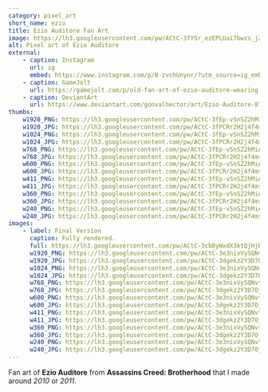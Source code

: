 ```yaml
---
category: pixel_art
short_name: ezio
title: Ezio Auditore Fan Art
image: https://lh3.googleusercontent.com/pw/ACtC-3fYSr_ezEPLUai7bwzs_jZctjzpcVfNvCtrvefZ_tGkGYn5Z9csIXiDSKyzaUU9djy-jceEeCRlgHpBw-WhhMPW680tNSm9D4qMzfsdyKjZ3zyItv7r9ID7vgTnmgtxmVkH61X13CPaE8flrMzkwGix=w1200-h630-no?authuser=0
alt: Pixel art of Ezio Auditore
external:
    - caption: Instagram
      url: ig
      embed: https://www.instagram.com/p/B-zvchUnynr/?utm_source=ig_embed&amp;utm_campaign=loading
    - caption: GameJolt
      url: https://gamejolt.com/p/old-fan-art-of-ezio-auditore-wearing-his-assassin-s-creed-brotherh-hadqkvfs
    - caption: DeviantArt
      url: https://www.deviantart.com/gonvalhector/art/Ezio-Auditore-871170210
thumbs:
    w1920_PNG: https://lh3.googleusercontent.com/pw/ACtC-3fEp-vSnSZ2hMiAKwpAt137fkfW_FWpBLFXta89s6iorQnmgQtOe9P7KBQOsLzXRJ-knfDdaitbl3MPAw9BmaBrl2m1Szh5AyGsupFw3_odvCsua5kabX3BVjiW3x-KVYR06A6pbpxXuBBjqzKGmexz=w355
    w1920_JPG: https://lh3.googleusercontent.com/pw/ACtC-3fPCRr2H2j4f4msNwnEDrUFG0ebWn22lYWg18IEL9ZSgxpaokf-wQqQrSpSvjhl7ZIiDi7nAnrDe0bZ01U9wqBLu0M6c4TZQCN3Ang14oQnTocKrNm1_WGNJc2TLQYr8Z3Tmce0dVvi2qVdbJ_d2aN1=w355
    w1024_PNG: https://lh3.googleusercontent.com/pw/ACtC-3fEp-vSnSZ2hMiAKwpAt137fkfW_FWpBLFXta89s6iorQnmgQtOe9P7KBQOsLzXRJ-knfDdaitbl3MPAw9BmaBrl2m1Szh5AyGsupFw3_odvCsua5kabX3BVjiW3x-KVYR06A6pbpxXuBBjqzKGmexz=w284
    w1024_JPG: https://lh3.googleusercontent.com/pw/ACtC-3fPCRr2H2j4f4msNwnEDrUFG0ebWn22lYWg18IEL9ZSgxpaokf-wQqQrSpSvjhl7ZIiDi7nAnrDe0bZ01U9wqBLu0M6c4TZQCN3Ang14oQnTocKrNm1_WGNJc2TLQYr8Z3Tmce0dVvi2qVdbJ_d2aN1=w284
    w768_PNG: https://lh3.googleusercontent.com/pw/ACtC-3fEp-vSnSZ2hMiAKwpAt137fkfW_FWpBLFXta89s6iorQnmgQtOe9P7KBQOsLzXRJ-knfDdaitbl3MPAw9BmaBrl2m1Szh5AyGsupFw3_odvCsua5kabX3BVjiW3x-KVYR06A6pbpxXuBBjqzKGmexz=w213
    w768_JPG: https://lh3.googleusercontent.com/pw/ACtC-3fPCRr2H2j4f4msNwnEDrUFG0ebWn22lYWg18IEL9ZSgxpaokf-wQqQrSpSvjhl7ZIiDi7nAnrDe0bZ01U9wqBLu0M6c4TZQCN3Ang14oQnTocKrNm1_WGNJc2TLQYr8Z3Tmce0dVvi2qVdbJ_d2aN1=w213
    w600_PNG: https://lh3.googleusercontent.com/pw/ACtC-3fEp-vSnSZ2hMiAKwpAt137fkfW_FWpBLFXta89s6iorQnmgQtOe9P7KBQOsLzXRJ-knfDdaitbl3MPAw9BmaBrl2m1Szh5AyGsupFw3_odvCsua5kabX3BVjiW3x-KVYR06A6pbpxXuBBjqzKGmexz=w166
    w600_JPG: https://lh3.googleusercontent.com/pw/ACtC-3fPCRr2H2j4f4msNwnEDrUFG0ebWn22lYWg18IEL9ZSgxpaokf-wQqQrSpSvjhl7ZIiDi7nAnrDe0bZ01U9wqBLu0M6c4TZQCN3Ang14oQnTocKrNm1_WGNJc2TLQYr8Z3Tmce0dVvi2qVdbJ_d2aN1=w166
    w411_PNG: https://lh3.googleusercontent.com/pw/ACtC-3fEp-vSnSZ2hMiAKwpAt137fkfW_FWpBLFXta89s6iorQnmgQtOe9P7KBQOsLzXRJ-knfDdaitbl3MPAw9BmaBrl2m1Szh5AyGsupFw3_odvCsua5kabX3BVjiW3x-KVYR06A6pbpxXuBBjqzKGmexz=w114
    w411_JPG: https://lh3.googleusercontent.com/pw/ACtC-3fPCRr2H2j4f4msNwnEDrUFG0ebWn22lYWg18IEL9ZSgxpaokf-wQqQrSpSvjhl7ZIiDi7nAnrDe0bZ01U9wqBLu0M6c4TZQCN3Ang14oQnTocKrNm1_WGNJc2TLQYr8Z3Tmce0dVvi2qVdbJ_d2aN1=w114
    w360_PNG: https://lh3.googleusercontent.com/pw/ACtC-3fEp-vSnSZ2hMiAKwpAt137fkfW_FWpBLFXta89s6iorQnmgQtOe9P7KBQOsLzXRJ-knfDdaitbl3MPAw9BmaBrl2m1Szh5AyGsupFw3_odvCsua5kabX3BVjiW3x-KVYR06A6pbpxXuBBjqzKGmexz=w100
    w360_JPG: https://lh3.googleusercontent.com/pw/ACtC-3fPCRr2H2j4f4msNwnEDrUFG0ebWn22lYWg18IEL9ZSgxpaokf-wQqQrSpSvjhl7ZIiDi7nAnrDe0bZ01U9wqBLu0M6c4TZQCN3Ang14oQnTocKrNm1_WGNJc2TLQYr8Z3Tmce0dVvi2qVdbJ_d2aN1=w100
    w240_PNG: https://lh3.googleusercontent.com/pw/ACtC-3fEp-vSnSZ2hMiAKwpAt137fkfW_FWpBLFXta89s6iorQnmgQtOe9P7KBQOsLzXRJ-knfDdaitbl3MPAw9BmaBrl2m1Szh5AyGsupFw3_odvCsua5kabX3BVjiW3x-KVYR06A6pbpxXuBBjqzKGmexz=w66
    w240_JPG: https://lh3.googleusercontent.com/pw/ACtC-3fPCRr2H2j4f4msNwnEDrUFG0ebWn22lYWg18IEL9ZSgxpaokf-wQqQrSpSvjhl7ZIiDi7nAnrDe0bZ01U9wqBLu0M6c4TZQCN3Ang14oQnTocKrNm1_WGNJc2TLQYr8Z3Tmce0dVvi2qVdbJ_d2aN1=w66
images:
    - label: Final Version
      caption: Fully rendered.
      full: https://lh3.googleusercontent.com/pw/ACtC-3cb0yWxdX3ktQjHjRvSMFi0NsAN87e_8EzoAkTiyDhCENH78TgrvMWg2oi7aqElD7LzD-X1T_ZRavDN3YyJDEZWRy0-itO9VIjtyw77UEzK2v5o3RuOMtnxpOwKJZzR-c5oaz7Foc-DnKXvjp0ywUIc=w1080
      w1920_PNG: https://lh3.googleusercontent.com/pw/ACtC-3e3nixVySQNvtjszN_NwYrrRCqenk24r0fRs3bFJyWjL1r9OgJ1POKEVCT9xVaqLaahnuPCJBTx8FnRZrCoUfy3wVBJ5DlONdQ84mvZmRKWKOCiwzXBLJb2e54jvBM9WQl7g-AjlVjfFx6P_m927QHl=w850
      w1920_JPG: https://lh3.googleusercontent.com/pw/ACtC-3dgekz2Y3D7Ojmd5_YxIyK3DR7Josw58Q1UZQdkCBKGhlHgSo25348kxMhkBO_mE76Y-IIQgWOzumxTUc1wpkguMURiQr4M2dwsGQ3aO5Ox8yp4-46gTWyuCZpVzV56sqifTMDbizmtP05flgTd5pGS=w850
      w1024_PNG: https://lh3.googleusercontent.com/pw/ACtC-3e3nixVySQNvtjszN_NwYrrRCqenk24r0fRs3bFJyWjL1r9OgJ1POKEVCT9xVaqLaahnuPCJBTx8FnRZrCoUfy3wVBJ5DlONdQ84mvZmRKWKOCiwzXBLJb2e54jvBM9WQl7g-AjlVjfFx6P_m927QHl=w711
      w1024_JPG: https://lh3.googleusercontent.com/pw/ACtC-3dgekz2Y3D7Ojmd5_YxIyK3DR7Josw58Q1UZQdkCBKGhlHgSo25348kxMhkBO_mE76Y-IIQgWOzumxTUc1wpkguMURiQr4M2dwsGQ3aO5Ox8yp4-46gTWyuCZpVzV56sqifTMDbizmtP05flgTd5pGS=w711
      w768_PNG: https://lh3.googleusercontent.com/pw/ACtC-3e3nixVySQNvtjszN_NwYrrRCqenk24r0fRs3bFJyWjL1r9OgJ1POKEVCT9xVaqLaahnuPCJBTx8FnRZrCoUfy3wVBJ5DlONdQ84mvZmRKWKOCiwzXBLJb2e54jvBM9WQl7g-AjlVjfFx6P_m927QHl=w533
      w768_JPG: https://lh3.googleusercontent.com/pw/ACtC-3dgekz2Y3D7Ojmd5_YxIyK3DR7Josw58Q1UZQdkCBKGhlHgSo25348kxMhkBO_mE76Y-IIQgWOzumxTUc1wpkguMURiQr4M2dwsGQ3aO5Ox8yp4-46gTWyuCZpVzV56sqifTMDbizmtP05flgTd5pGS=w533
      w600_PNG: https://lh3.googleusercontent.com/pw/ACtC-3e3nixVySQNvtjszN_NwYrrRCqenk24r0fRs3bFJyWjL1r9OgJ1POKEVCT9xVaqLaahnuPCJBTx8FnRZrCoUfy3wVBJ5DlONdQ84mvZmRKWKOCiwzXBLJb2e54jvBM9WQl7g-AjlVjfFx6P_m927QHl=w416
      w600_JPG: https://lh3.googleusercontent.com/pw/ACtC-3dgekz2Y3D7Ojmd5_YxIyK3DR7Josw58Q1UZQdkCBKGhlHgSo25348kxMhkBO_mE76Y-IIQgWOzumxTUc1wpkguMURiQr4M2dwsGQ3aO5Ox8yp4-46gTWyuCZpVzV56sqifTMDbizmtP05flgTd5pGS=w416
      w411_PNG: https://lh3.googleusercontent.com/pw/ACtC-3e3nixVySQNvtjszN_NwYrrRCqenk24r0fRs3bFJyWjL1r9OgJ1POKEVCT9xVaqLaahnuPCJBTx8FnRZrCoUfy3wVBJ5DlONdQ84mvZmRKWKOCiwzXBLJb2e54jvBM9WQl7g-AjlVjfFx6P_m927QHl=w285
      w411_JPG: https://lh3.googleusercontent.com/pw/ACtC-3dgekz2Y3D7Ojmd5_YxIyK3DR7Josw58Q1UZQdkCBKGhlHgSo25348kxMhkBO_mE76Y-IIQgWOzumxTUc1wpkguMURiQr4M2dwsGQ3aO5Ox8yp4-46gTWyuCZpVzV56sqifTMDbizmtP05flgTd5pGS=w285
      w360_PNG: https://lh3.googleusercontent.com/pw/ACtC-3e3nixVySQNvtjszN_NwYrrRCqenk24r0fRs3bFJyWjL1r9OgJ1POKEVCT9xVaqLaahnuPCJBTx8FnRZrCoUfy3wVBJ5DlONdQ84mvZmRKWKOCiwzXBLJb2e54jvBM9WQl7g-AjlVjfFx6P_m927QHl=w250
      w360_JPG: https://lh3.googleusercontent.com/pw/ACtC-3dgekz2Y3D7Ojmd5_YxIyK3DR7Josw58Q1UZQdkCBKGhlHgSo25348kxMhkBO_mE76Y-IIQgWOzumxTUc1wpkguMURiQr4M2dwsGQ3aO5Ox8yp4-46gTWyuCZpVzV56sqifTMDbizmtP05flgTd5pGS=w250
      w240_PNG: https://lh3.googleusercontent.com/pw/ACtC-3e3nixVySQNvtjszN_NwYrrRCqenk24r0fRs3bFJyWjL1r9OgJ1POKEVCT9xVaqLaahnuPCJBTx8FnRZrCoUfy3wVBJ5DlONdQ84mvZmRKWKOCiwzXBLJb2e54jvBM9WQl7g-AjlVjfFx6P_m927QHl=w166
      w240_JPG: https://lh3.googleusercontent.com/pw/ACtC-3dgekz2Y3D7Ojmd5_YxIyK3DR7Josw58Q1UZQdkCBKGhlHgSo25348kxMhkBO_mE76Y-IIQgWOzumxTUc1wpkguMURiQr4M2dwsGQ3aO5Ox8yp4-46gTWyuCZpVzV56sqifTMDbizmtP05flgTd5pGS=w166
---
```


Fan art of **Ezio Auditore** from **Assassins Creed: Brotherhood** that I made around *2010* or *2011*.
